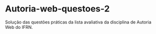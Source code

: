 # Autoria-web-questoes-2
Solução das questões práticas da lista avaliativa da disciplina de Autoria Web do IFRN. 
